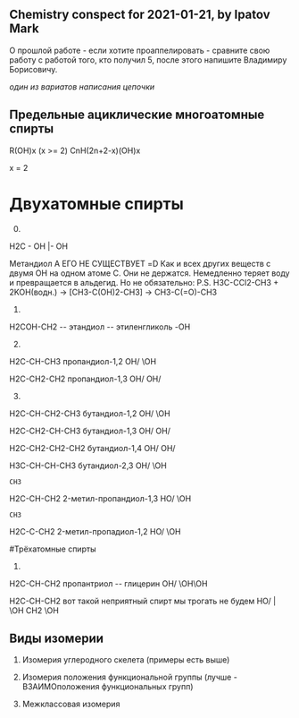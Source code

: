 ## Chemistry conspect for 2021-01-21, by Ipatov Mark

О прошлой работе - если хотите проаппелировать - сравните свою работу с работой того, кто получил 5, после этого напишите Владимиру Борисовичу.

*один из вариатов написания цепочки*

## Предельные ациклические многоатомные спирты

R(OH)x (x >= 2)
CnH(2n+2-x)(OH)x

x = 2
# Двухатомные спирты
0)

H2C - OH
 |- OH

Метандиол
А ЕГО НЕ СУЩЕСТВУЕТ =D
Как и всех других веществ с двумя OH на одном атоме C. Они не держатся. 
Немедленно теряет воду и превращается в альдегид. Но не обязательно:
P.S.
H3C-CCl2-CH3 + 2KOH(водн.) -> [CH3-C(OH)2-CH3] -> CH3-C(=O)-CH3

1)

H2COH-CH2	-- этандиол -- этиленгликоль
      \-OH

2)

H2C-CH-CH3	пропандиол-1,2
OH/  \OH

H2C-CH2-CH2	пропандиол-1,3
OH/   OH/

3)
H2C-CH-CH2-CH3	бутандиол-1,2
OH/ \OH

H2C-CH2-CH-CH3	бутандиол-1,3
OH/  OH/

H2C-CH2-CH2-CH2 бутандиол-1,4
OH/       OH/

H3C-CH-CH-CH3	бутандиол-2,3
  OH/  \OH

    CH3
H2C-CH-CH2	2-метил-пропандиол-1,3
HO/    \OH

    CH3
H2C-C-CH2	2-метил-пропадиол-1,2
HO/ \OH


#Трёхатомные спирты

1) 
H2C-CH-CH2	пропантриол -- глицерин
OH/ \OH\OH

H2C-CH-CH2	вот такой неприятный спирт мы трогать не будем
HO/ |  \OH
    CH2
    \OH


## Виды изомерии
1) Изомерия углеродного скелета
(примеры есть выше)

2) Изомерия положения функциональной группы (лучше - ВЗАИМОположения функциональных групп)

3) Межклассовая изомерия
